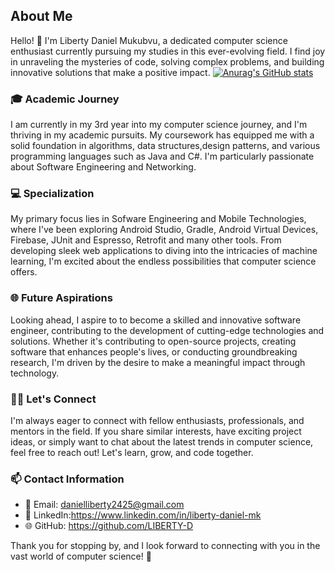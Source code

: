 ## About Me

Hello! 👋 I'm Liberty Daniel Mukubvu, a dedicated computer science enthusiast currently pursuing my studies in this ever-evolving field. I find joy in unraveling the mysteries of code, solving complex problems, and building innovative solutions that make a positive impact.
[![Anurag's GitHub stats](https://github-readme-stats.vercel.app/api?username=Liberty-D)](https://github.com/anuraghazra/github-readme-stats)

### 🎓 Academic Journey

I am currently in my 3rd year into my computer science journey, and I'm thriving in my academic pursuits. My coursework has equipped me with a solid foundation in algorithms, data structures,design patterns, and various programming languages such as Java and C#. I'm particularly passionate about Software Engineering and Networking.

### 💻 Specialization

My primary focus lies in Sofware Engineering and Mobile Technologies, where I've been exploring Android Studio, Gradle, Android Virtual Devices, Firebase, JUnit and Espresso, Retrofit and many other tools. From developing sleek web applications to diving into the intricacies of machine learning, I'm excited about the endless possibilities that computer science offers.

### 🌐 Future Aspirations

Looking ahead, I aspire to to become a skilled and innovative software engineer, contributing to the development of cutting-edge technologies and solutions. Whether it's contributing to open-source projects, creating software that enhances people's lives, or conducting groundbreaking research, I'm driven by the desire to make a meaningful impact through technology.

### 👩‍💻 Let's Connect

I'm always eager to connect with fellow enthusiasts, professionals, and mentors in the field. If you share similar interests, have exciting project ideas, or simply want to chat about the latest trends in computer science, feel free to reach out! Let's learn, grow, and code together.

### 📫 Contact Information

- 📧 Email: danielliberty2425@gmail.com
- 💬 LinkedIn:https://www.linkedin.com/in/liberty-daniel-mk
- 🌐 GitHub: https://github.com/LIBERTY-D

Thank you for stopping by, and I look forward to connecting with you in the vast world of computer science! 🚀
